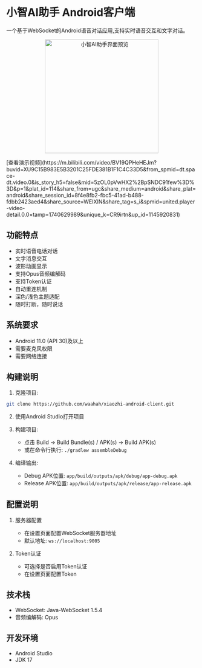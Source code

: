 # 小智AI助手 Android客户端

一个基于WebSocket的Android语音对话应用,支持实时语音交互和文字对话。

<p align="center">
  <img src="1740303422139.jpg" alt="小智AI助手界面预览" width="300"/>
</p>
[查看演示视频](https://m.bilibili.com/video/BV19QPHeHEJm?buvid=XU9C15B983E5B3201C25FDE381B1F1C4C33D5&from_spmid=dt.space-dt.video.0&is_story_h5=false&mid=5zOL0pVwHX2%2BpSNDC91few%3D%3D&p=1&plat_id=114&share_from=ugc&share_medium=android&share_plat=android&share_session_id=8f4e8fb2-fbc5-41ad-b488-fdbb2423aed4&share_source=WEIXIN&share_tag=s_i&spmid=united.player-video-detail.0.0&timestamp=1740629989&unique_k=CR9irtn&up_id=1145920831)

## 功能特点

- 实时语音电话对话
- 文字消息交互
- 波形动画显示
- 支持Opus音频编解码
- 支持Token认证
- 自动重连机制
- 深色/浅色主题适配
- 随时打断，随时说话

## 系统要求

- Android 11.0 (API 30)及以上
- 需要麦克风权限
- 需要网络连接

## 构建说明

1. 克隆项目:
```bash
git clone https://github.com/waahah/xiaozhi-android-client.git
```

2. 使用Android Studio打开项目

3. 构建项目:
   - 点击 Build -> Build Bundle(s) / APK(s) -> Build APK(s)
   - 或在命令行执行: `./gradlew assembleDebug`

4. 编译输出:
   - Debug APK位置: `app/build/outputs/apk/debug/app-debug.apk`
   - Release APK位置: `app/build/outputs/apk/release/app-release.apk`

## 配置说明

1. 服务器配置
   - 在设置页面配置WebSocket服务器地址
   - 默认地址: `ws://localhost:9005`

2. Token认证
   - 可选择是否启用Token认证
   - 在设置页面配置Token

## 技术栈

- WebSocket: Java-WebSocket 1.5.4
- 音频编解码: Opus

## 开发环境

- Android Studio
- JDK 17